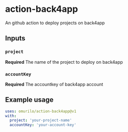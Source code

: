 # action-back4app
An github action to deploy projects on back4app

## Inputs

### `project`

**Required** The name of the project to deploy on back4app

### `accountKey`

**Required** The accountkey of back4app account

## Example usage
```yml
uses: omurilo/action-back4app@v1
with:
  project: 'your-project-name'
  accountKey: 'your-account-key'
```
